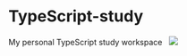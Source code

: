 # TypeScript-study

My personal TypeScript study workspace
&nbsp;
<img src="https://img.shields.io/badge/TypeScript-3178C6?style=flat-square&logo=typescript&logoColor=white">
